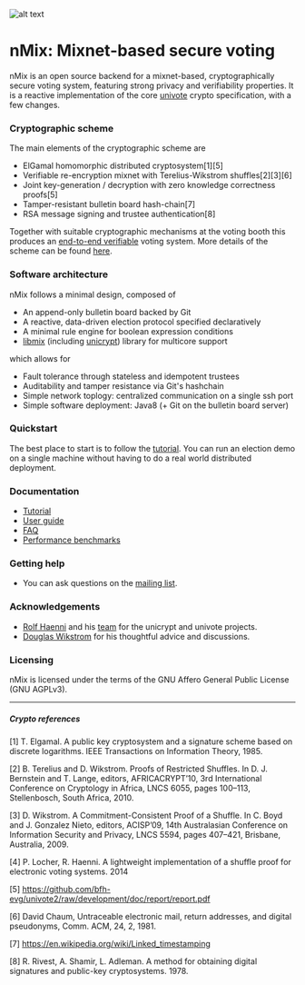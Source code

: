 ![alt text](http://davidruescas.com/wp-content/uploads/2017/04/nMix.png)
# nMix: Mixnet-based secure voting

nMix is an open source backend for a mixnet-based, cryptographically secure voting system, featuring strong privacy and verifiability properties. It is a reactive implementation of the core [univote](https://e-voting.bfh.ch/projects/univote/) crypto specification, with a few changes.

### Cryptographic scheme

The main elements of the cryptographic scheme are

* ElGamal homomorphic distributed cryptosystem[1][5]
* Verifiable re-encryption mixnet with Terelius-Wikstrom shuffles[2][3][6]
* Joint key-generation / decryption with zero knowledge correctness proofs[5]
* Tamper-resistant bulletin board hash-chain[7]
* RSA message signing and trustee authentication[8]

Together with suitable cryptographic mechanisms at the voting booth this produces an [end-to-end verifiable](https://en.wikipedia.org/wiki/End-to-end_auditable_voting_systems) voting system. More details of the scheme can be found [here](http://davidruescas.com/?p=3651).

### Software architecture

nMix follows a minimal design, composed of

* An append-only bulletin board backed by Git
* A reactive, data-driven election protocol specified declaratively
* A minimal rule engine for boolean expression conditions
* [libmix](https://github.com/ruescasd/libmix) (including [unicrypt](https://github.com/bfh-evg/univote2)) library for multicore support

which allows for

* Fault tolerance through stateless and idempotent trustees
* Auditability and tamper resistance via Git's hashchain
* Simple network toplogy: centralized communication on a single ssh port
* Simple software deployment: Java8 (+ Git on the bulletin board server)

### Quickstart

The best place to start is to follow the [tutorial](https://github.com/nVotes/nMix/blob/master/docs/tutorial.md). You can
run an election demo on a single machine without having to do a real world distributed deployment.

### Documentation

* [Tutorial](https://github.com/nVotes/nMix/blob/master/docs/tutorial.md)
* [User guide](https://github.com/nVotes/nMix/blob/master/docs/guide.md)
* [FAQ](https://github.com/nVotes/nMix/blob/master/docs/guide.md#faq)
* [Performance benchmarks](https://github.com/nVotes/nMix/blob/master/docs/benchmarks.md)

### Getting help

* You can ask questions on the [mailing list](https://groups.google.com/forum/#!forum/nmix-voting).

### Acknowledgements

* [Rolf Haenni](https://web.ti.bfh.ch/?id=hnr1&L=2) and his [team](https://e-voting.bfh.ch/) for the unicrypt and univote projects.
* [Douglas Wikstrom](http://www.csc.kth.se/~dog/) for his thoughtful advice and discussions.

### Licensing

nMix is licensed under the terms of the GNU Affero General Public License (GNU AGPLv3).

---
##### Crypto references

[1] T. Elgamal. A public key cryptosystem and a signature scheme based on discrete logarithms. IEEE Transactions on Information Theory, 1985.

[2] B. Terelius and D. Wikstrom. Proofs of Restricted Shuffles. In D. J. Bernstein and T. Lange, editors, AFRICACRYPT’10, 3rd International Conference on Cryptology in Africa, LNCS 6055, pages 100–113, Stellenbosch, South Africa, 2010.

[3] D. Wikstrom. A Commitment-Consistent Proof of a Shuffle. In C. Boyd and J. Gonzalez Nieto, editors, ACISP’09, 14th Australasian Conference on Information Security and Privacy, LNCS 5594, pages 407–421, Brisbane, Australia, 2009.

[4] P. Locher, R. Haenni. A lightweight implementation of a shuffle proof for electronic voting systems. 2014

[5] https://github.com/bfh-evg/univote2/raw/development/doc/report/report.pdf

[6] David Chaum, Untraceable electronic mail, return addresses, and digital pseudonyms, Comm. ACM, 24, 2, 1981.

[7] https://en.wikipedia.org/wiki/Linked_timestamping

[8] R. Rivest, A. Shamir, L. Adleman.  A method for obtaining digital signatures and public-key cryptosystems. 1978.
